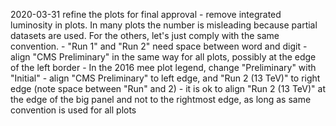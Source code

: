 2020-03-31 refine the plots for final approval
	- remove integrated luminosity in plots. In many plots the number is misleading because partial datasets are used. For the others, let's just comply with the same convention.
	- "Run 1" and "Run 2" need space between word and digit
	- align "CMS Preliminary" in the same way for all plots, possibly at the edge of the left border
	- In the 2016 mee plot legend, change "Preliminary" with "Initial"
	- align "CMS Preliminary" to left edge, and "Run 2 (13 TeV)" to right edge (note space between "Run" and 2)
	- it is ok to align "Run 2 (13 TeV)" at the edge of the big panel and not to the rightmost edge, as long as same convention is used for all plots

